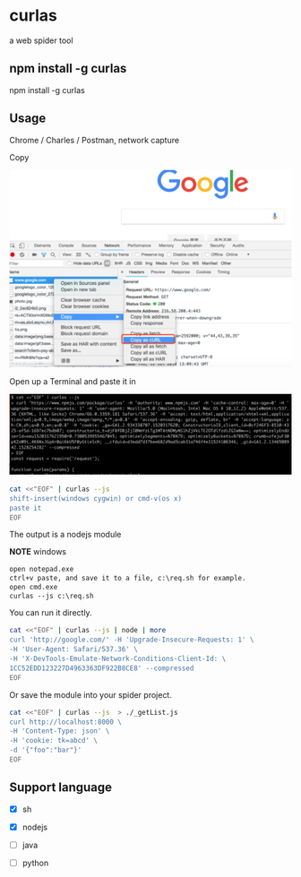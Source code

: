 # curlas

a web spider tool

## npm install -g curlas

npm install -g curlas

## Usage

Chrome / Charles / Postman, network capture

Copy

![](_img/1.png)


Open up a Terminal and paste it in


![](_img/6.png)


```bash
cat <<"EOF" | curlas --js 
shift-insert(windows cygwin) or cmd-v(os x)
paste it
EOF
```

The output is a nodejs module

__NOTE__
windows
```
open notepad.exe
ctrl+v paste, and save it to a file, c:\req.sh for example.
open cmd.exe
curlas --js c:\req.sh
```

You can run it directly.

```bash
cat <<"EOF" | curlas --js | node | more
curl 'http://google.com/' -H 'Upgrade-Insecure-Requests: 1' \
-H 'User-Agent: Safari/537.36' \
-H 'X-DevTools-Emulate-Network-Conditions-Client-Id: \
1CC52EDD123227D4963363DF922B8CE8' --compressed
EOF
```

Or save the module into your spider project.

```bash
cat <<"EOF" | curlas --js  > ./_getList.js
curl http://localhost:8000 \
-H 'Content-Type: json' \
-H 'cookie: tk=abcd' \
-d '{"foo":"bar"}'
EOF
```

## Support language

- [x] sh
- [x] nodejs
- [ ] java
- [ ] python




